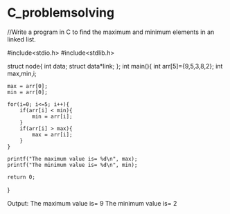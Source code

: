 # C_problemsolving

//Write a program in C to find the maximum and minimum elements in an linked list.

#include<stdio.h>
#include<stdlib.h>

struct node{
      int data;
      struct data*link;
      };
int main(){
    int arr[5]={9,5,3,8,2};
    int max,min,i;

    max = arr[0];
    min = arr[0];

    for(i=0; i<=5; i++){
        if(arr[i] < min){
            min = arr[i];
        }
        if(arr[i] > max){
            max = arr[i];
        }
    }

    printf("The maximum value is= %d\n", max);
    printf("The minimum value is= %d\n", min);

    return 0;
}



Output:
The maximum value is= 9
The minimum value is= 2
